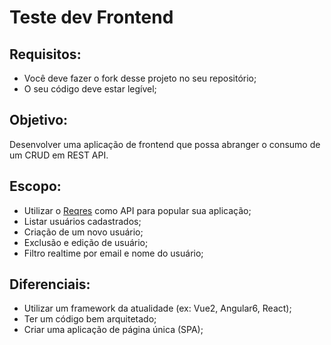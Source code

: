 # Teste dev Frontend

## Requisitos:
- Você deve fazer o fork desse projeto no seu repositório;
- O seu código deve estar legível;

## Objetivo:

Desenvolver uma aplicação de frontend que possa abranger o consumo de um CRUD em REST API.

## Escopo:
- Utilizar o [Reqres](https://reqres.in/) como API para popular sua aplicação;
- Listar usuários cadastrados;
- Criação de um novo usuário;
- Exclusão e edição de usuário;
- Filtro realtime por email e nome do usuário;

## Diferenciais:
- Utilizar um framework da atualidade (ex: Vue2, Angular6, React);
- Ter um código bem arquitetado;
- Criar uma aplicação de página única (SPA);
